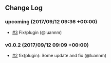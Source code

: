## Change Log

### upcoming (2017/09/12 09:36 +00:00)
- [#3](https://github.com/GFG/serverless-apigateway-plugin/pull/3) Fix/plugin (@luannm)

### v0.0.2 (2017/09/12 09:09 +00:00)
- [#2](https://github.com/GFG/serverless-apigateway-plugin/pull/2) fix(plugin): Some update and fix (@luannm)
